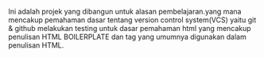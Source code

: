 Ini adalah projek yang dibangun untuk alasan pembelajaran.yang mana mencakup pemahaman dasar tentang version control system(VCS) yaitu git & github
melakukan testing untuk dasar pemahaman html yang mencakup penulisan HTML BOILERPLATE dan tag yang umumnya digunakan dalam penulisan HTML.
